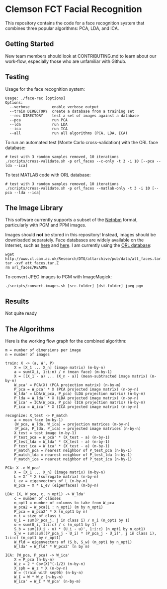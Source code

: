 # Clemson FCT Facial Recognition

This repository contains the code for a face recognition system that combines three popular algorithms: PCA, LDA, and ICA.

## Getting Started

New team members should look at CONTRIBUTING.md to learn about our work-flow, especially those who are unfamiliar with Github.

## Testing

Usage for the face recognition system:

    Usage: ./face-rec [options]
    Options:
      --verbose          enable verbose output
      --train DIRECTORY  create a database from a training set
      --rec DIRECTORY    test a set of images against a database
      --pca              run PCA
      --lda              run LDA
      --ica              run ICA
      --all              run all algorithms (PCA, LDA, ICA)

To run an automated test (Monte Carlo cross-validation) with the ORL face database:

    # test with 3 random samples removed, 10 iterations
    ./scripts/cross-validate.sh -p orl_faces --c-only -t 3 -i 10 [--pca --lda --ica]

To test MATLAB code with ORL database:

    # test with 3 random samples removed, 10 iterations
    ./scripts/cross-validate.sh -p orl_faces --matlab-only -t 3 -i 10 [--pca --lda --ica]

## The Image Library

This software currently supports a subset of the [Netpbm](https://en.wikipedia.org/wiki/Netpbm_format) format, particularly with PGM and PPM images.

Images should __not__ be stored in this repository! Instead, images should be downloaded separately. Face databases are widely available on the Internet, such as [here](http://web.mit.edu/emeyers/www/face_databases.html) and [here](http://face-rec.org/databases/). I am currently using the [ORL database](http://www.cl.cam.ac.uk/research/dtg/attarchive/facedatabase.html):

    wget http://www.cl.cam.ac.uk/Research/DTG/attarchive/pub/data/att_faces.tar.Z
    tar -xvf att_faces.tar.Z
    rm orl_faces/README

To convert JPEG images to PGM with ImageMagick:

    ./scripts/convert-images.sh [src-folder] [dst-folder] jpeg pgm

## Results

Not quite ready

## The Algorithms

Here is the working flow graph for the combined algorithm:

    m = number of dimensions per image
    n = number of images

    train: X -> (a, W', P)
        X = [X_1 ... X_n] (image matrix) (m-by-n)
        a = sum(X_i, 1:i:n) / n (mean face) (m-by-1)
        X = [(X_1 - a) ... (X_n - a)] (mean-subtracted image matrix) (m-by-n)
        W_pca' = PCA(X) (PCA projection matrix) (n-by-m)
        P_pca = W_pca' * X (PCA projected image matrix) (n-by-n)
        W_lda' = LDA(W_pca, P_pca) (LDA projection matrix) (n-by-m)
        P_lda = W_lda' * X (LDA projected image matrix) (n-by-n)
        W_ica' = ICA(W_pca, P_pca) (ICA projection matrix) (n-by-m)
        P_ica = W_ica' * X (ICA projected image matrix) (n-by-n)

    recognize: X_test -> P_match
        a = mean face (m-by-1)
        (W_pca, W_lda, W_ica) = projection matrices (m-by-n)
        (P_pca, P_lda, P_ica) = projected image matrices (n-by-n)
        X_test = test image (m-by-1)
        P_test_pca = W_pca' * (X_test - a) (n-by-1)
        P_test_lda = W_lda' * (X_test - a) (n-by-1)
        P_test_ica = W_ica' * (X_test - a) (n-by-1)
        P_match_pca = nearest neighbor of P_test_pca (n-by-1)
        P_match_lda = nearest neighbor of P_test_lda (n-by-1)
        P_match_ica = nearest neighbor of P_test_ica (n-by-1)

    PCA: X -> W_pca'
        X = [X_1 ... X_n] (image matrix) (m-by-n)
        L = X' * X (surrogate matrix) (n-by-n)
        L_ev = eigenvectors of L (n-by-n)
        W_pca = X * L_ev (eigenfaces) (m-by-n)

    LDA: (X, W_pca, c, n_opt1) -> W_lda'
        c = number of classes
        n_opt1 = number of columns to take from W_pca
        W_pca2 = W_pca(1 : n_opt1) (m by n_opt1)
        P_pca = W_pca2' * X (n_opt1 by n)
        n_i = size of class i
        U_i = sum(P_pca_j, j in class i) / n_i (n_opt1 by 1)
        u = sum(U_i, 1:i:c) / c (n_opt1 by 1)
        S_b = sum((U_i - u) * (U_i - u)', 1:i:c) (n_opt1 by n_opt1)
        S_w = sum(sum((P_pca_j - U_i) * (P_pca_j - U_i)', j in class i), 1:i:c) (n_opt1 by n_opt1)
        W_fld = eigenvectors of (S_b, S_w) (n_opt1 by n_opt1)
        W_lda' = W_fld' * W_pca2' (n by m)

    ICA: (W_pca, P_pca) -> W_ica'
        X = P_pca (n-by-n)
        W_z = 2 * Cov(X)^(-1/2) (n-by-n)
        X_sph = W_z * X (n-by-n)
        W = (train with sep96) (n-by-n)
        W_I = W * W_z (n-by-n)
        W_ica' = W_I * W_pca' (n-by-m)
